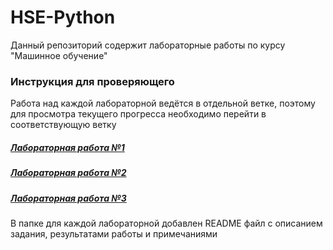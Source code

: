 # HSE-Python
Данный репозиторий содержит лабораторные работы по курсу "Машинное обучение"

### Инструкция для проверяющего
Работа над каждой лабораторной ведётся в отдельной ветке, поэтому для просмотра текущего прогресса необходимо перейти в соответствующую ветку
##### [Лабораторная работа №1](https://github.com/ArturWD/HSE-Python/tree/laba-1)
##### [Лабораторная работа №2]()
##### [Лабораторная работа №3]()

В папке для каждой лабораторной добавлен README файл с описанием задания, результатами работы и примечаниями
